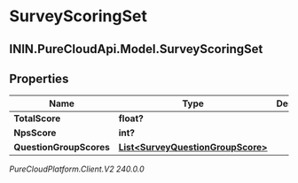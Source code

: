 # SurveyScoringSet

## ININ.PureCloudApi.Model.SurveyScoringSet

## Properties

|Name | Type | Description | Notes|
|------------ | ------------- | ------------- | -------------|
| **TotalScore** | **float?** |  | [optional] |
| **NpsScore** | **int?** |  | [optional] |
| **QuestionGroupScores** | [**List&lt;SurveyQuestionGroupScore&gt;**](SurveyQuestionGroupScore) |  | [optional] |



_PureCloudPlatform.Client.V2 240.0.0_
